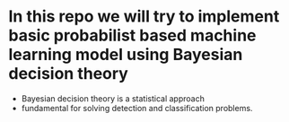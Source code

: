# In this repo we will try to implement basic probabilist based machine learning model using Bayesian decision theory


- Bayesian decision theory is a statistical approach
- fundamental for solving detection and classification problems.

